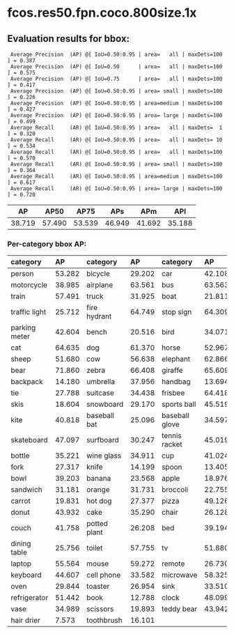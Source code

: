 # fcos.res50.fpn.coco.800size.1x

## Evaluation results for bbox:  

```  
 Average Precision  (AP) @[ IoU=0.50:0.95 | area=   all | maxDets=100 ] = 0.387
 Average Precision  (AP) @[ IoU=0.50      | area=   all | maxDets=100 ] = 0.575
 Average Precision  (AP) @[ IoU=0.75      | area=   all | maxDets=100 ] = 0.417
 Average Precision  (AP) @[ IoU=0.50:0.95 | area= small | maxDets=100 ] = 0.226
 Average Precision  (AP) @[ IoU=0.50:0.95 | area=medium | maxDets=100 ] = 0.427
 Average Precision  (AP) @[ IoU=0.50:0.95 | area= large | maxDets=100 ] = 0.499
 Average Recall     (AR) @[ IoU=0.50:0.95 | area=   all | maxDets=  1 ] = 0.320
 Average Recall     (AR) @[ IoU=0.50:0.95 | area=   all | maxDets= 10 ] = 0.534
 Average Recall     (AR) @[ IoU=0.50:0.95 | area=   all | maxDets=100 ] = 0.570
 Average Recall     (AR) @[ IoU=0.50:0.95 | area= small | maxDets=100 ] = 0.364
 Average Recall     (AR) @[ IoU=0.50:0.95 | area=medium | maxDets=100 ] = 0.617
 Average Recall     (AR) @[ IoU=0.50:0.95 | area= large | maxDets=100 ] = 0.720
```  
|   AP   |  AP50  |  AP75  |  APs   |  APm   |  APl   |
|:------:|:------:|:------:|:------:|:------:|:------:|
| 38.719 | 57.490 | 53.539 | 46.949 | 41.692 | 35.188 |

### Per-category bbox AP:  

| category      | AP     | category     | AP     | category       | AP     |
|:--------------|:-------|:-------------|:-------|:---------------|:-------|
| person        | 53.282 | bicycle      | 29.202 | car            | 42.108 |
| motorcycle    | 38.985 | airplane     | 63.561 | bus            | 63.563 |
| train         | 57.491 | truck        | 31.925 | boat           | 21.811 |
| traffic light | 25.712 | fire hydrant | 64.749 | stop sign      | 64.309 |
| parking meter | 42.604 | bench        | 20.516 | bird           | 34.071 |
| cat           | 64.635 | dog          | 61.370 | horse          | 52.967 |
| sheep         | 51.680 | cow          | 56.638 | elephant       | 62.866 |
| bear          | 71.860 | zebra        | 66.408 | giraffe        | 65.609 |
| backpack      | 14.180 | umbrella     | 37.956 | handbag        | 13.694 |
| tie           | 27.788 | suitcase     | 34.438 | frisbee        | 64.418 |
| skis          | 18.604 | snowboard    | 29.170 | sports ball    | 45.519 |
| kite          | 40.818 | baseball bat | 25.096 | baseball glove | 34.597 |
| skateboard    | 47.097 | surfboard    | 30.247 | tennis racket  | 45.019 |
| bottle        | 35.221 | wine glass   | 34.911 | cup            | 41.024 |
| fork          | 27.317 | knife        | 14.199 | spoon          | 13.405 |
| bowl          | 39.203 | banana       | 23.568 | apple          | 18.976 |
| sandwich      | 31.181 | orange       | 31.731 | broccoli       | 22.755 |
| carrot        | 19.831 | hot dog      | 27.377 | pizza          | 49.126 |
| donut         | 43.932 | cake         | 35.290 | chair          | 26.128 |
| couch         | 41.758 | potted plant | 26.208 | bed            | 39.194 |
| dining table  | 25.756 | toilet       | 57.755 | tv             | 51.880 |
| laptop        | 55.564 | mouse        | 59.272 | remote         | 26.730 |
| keyboard      | 44.607 | cell phone   | 33.582 | microwave      | 58.325 |
| oven          | 29.844 | toaster      | 26.954 | sink           | 33.510 |
| refrigerator  | 51.442 | book         | 12.788 | clock          | 48.099 |
| vase          | 34.989 | scissors     | 19.893 | teddy bear     | 43.942 |
| hair drier    | 7.573  | toothbrush   | 16.101 |                |        |
